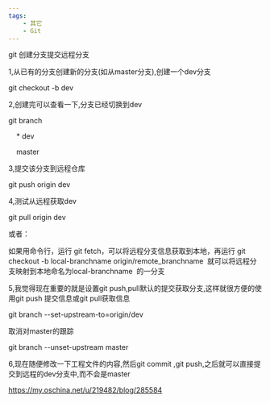 ```yaml
---
tags:
    - 其它
    - Git
---
```


git 创建分支提交远程分支

1,从已有的分支创建新的分支(如从master分支),创建一个dev分支

git checkout -b dev

2,创建完可以查看一下,分支已经切换到dev

git branch

    * dev

    master

3,提交该分支到远程仓库

git push origin dev

4,测试从远程获取dev

git pull origin dev

或者：

如果用命令行，运行 git fetch，可以将远程分支信息获取到本地，再运行 git checkout -b local-branchname origin/remote_branchname  就可以将远程分支映射到本地命名为local-branchname  的一分支

5,我觉得现在重要的就是设置git push,pull默认的提交获取分支,这样就很方便的使用git push 提交信息或git pull获取信息

git branch --set-upstream-to=origin/dev

取消对master的跟踪

git branch --unset-upstream master

6,现在随便修改一下工程文件的内容,然后git commit ,git push,之后就可以直接提交到远程的dev分支中,而不会是master





https://my.oschina.net/u/219482/blog/285584

